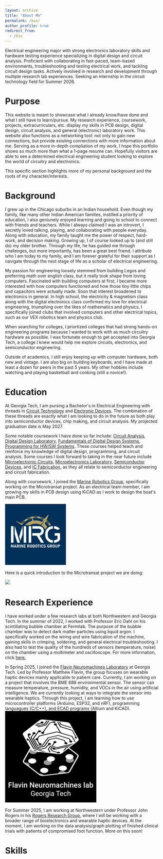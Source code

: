 ```yaml
---
layout: archive
title: "About Me"
permalink: /bio/
author_profile: true
redirect_from:
  - /bio
---
```

Electrical engineering major with strong electronics laboratory skills and hardware testing experience specializing in digital design and circuit analysis. Proficient with collaborating in fast-paced, team-based environments, troubleshooting and testing electrical work, and tackling circuit design tasks. Actively involved in research and development through multiple research lab experiences. Seeking an internship in the circuit technology field for Summer 2026.

Purpose
====
This website is meant to showcase what I already know/have done and what I still have to learn/pursue. My research experience, coursework, projects, extracurriculars, etc. display my skills in PCB design, digital design, circuit analysis, and general (electronic) laboratory work. This website also functions as a networking tool: not only to gain new connections, but provide existing connections with more information about me. Serving as a more in-depth compliation of my work, I hope this portfolio shows so much more than what a 1-page resume can. Hopefully visitors are able to see a determined electrical engineering student looking to explore the world of circuitry and electronics. 

This specific section highlights more of my personal background and the roots of my character/interests.

Background
====
I grew up in the Chicago suburbs in an Indian household. Even though my family, like many other Indian American families, instilled a priority of education, I also geniunely enjoyed learning and going to school to connect with friends and teachers. While I always claimed I was an introvert, I secretly loved talking, playing, and collaborating with people everyday. Along with education, my family taught me the power of respect, hard-work, and decision making. Growing up, I of course looked up to (and still do) my older brother. Through my life, he has guided me through challenges, but more importantly, has been a great best friend. I attribute who I am today to my family, and I am forever grateful for their support as I navigate through the next stage of life as a scholar of electrical engineering. 

My passion for engineering loosely stemmed from building Legos and preferring math over english class, but it really took shape from loving computers. Fascinated with building computers at first, I became more interested with how computers functioned and how those tiny little chips and capacitors were actually made. Soon that interest broadened to electronics in general. In high school, the electricity & magnetism class along with the digital electronics class confirmed my love for electrical engineering, triumphing over the likes of mathematics and physics. I specifically joined clubs that involved computers and other electrical topics, such as our VEX robotics team and physics club. 

When searching for colleges, I priortized colleges that had strong hands-on engineering programs because I wanted to work with as much circuitry hardware as possible. I was fortunate enough to get accepted into Georgia Tech, a college I knew would help me explore circuits, electronics, and semiconductor engineering. 

Outside of academics, I still enjoy keeping up with computer hardware, both new and vintage. I am also big on building keyboards, and I have made at least a dozen for peers in the past 5 years. My other hobbies include watching and playing basketball and cooking (still a novice!). 


Education
====
At Georgia Tech, I am pursing a Bachelor's in Electrical Engineering with threads in [Circuit Technology](https://ece.gatech.edu/circuit-technology-thread) and [Electronic Devices](https://ece.gatech.edu/electronic-optoelectronic-devices-thread). The combination of these threads are exactly what I am looking to do in the future as both play into semiconductor devices, chip making, and circuit analysis. My projected graduation date is May 2027.

Some notable coursework I have done so far include: [Circuit Analysis](https://ece.gatech.edu/courses/ece2040), [Digital Design Laboratory](https://ece.gatech.edu/courses/ece2031), [Fundamentals of Digital Design Systems](https://ece.gatech.edu/courses/ece2020), [Programming for HW/SW Systems](https://ece.gatech.edu/courses/ece2035). These courses helped teach and reinforce my knowledge of digital design, programming, and circuit analysis. Some courses I look forward to taking in the near future include [Microelectronic Circuits](https://ece.gatech.edu/courses/ece3040), [Microelectronics Laboratory](https://ece.gatech.edu/courses/ece3043), [Semiconductor Devices](https://ece.gatech.edu/courses/ece3450), and [IC Fabrication](https://ece.gatech.edu/courses/ece4452), as they all relate to semiconductor engineering and circuit fabrication.

Along with coursework, I joined the [Marine Robotics Group](https://www.gt-mrg.org/about), specifically working on the Microtransat project. As an electrical team member, I am growing my skills in PCB design using KiCAD as I work to design the boat's main PCB. 

[![mrg](/images/mrg.png)](https://github.com/gt-marine-robotics-group)

Here is a quick introduction to the Microtransat project we are doing:

[![](https://markdown-videos-api.jorgenkh.no/youtube/F39G02bMFhE?si=OtCjlG09Ebsj5nz9)](https://youtu.be/F39G02bMFhE?si=OtCjlG09Ebsj5nz9)

Research Experience
====
I have worked under a few research labs at both Northwestern and Georgia Tech. In the summer of 2022, I worked with Professor Eric Dahl on his scintillating bubble chamber at Fermilab. The purpose of the bubble chamber was to detect dark matter particles using liquid argon. I specifically worked on the wiring and wire fabrication of the machine, gaining skills in crimping, soldering, and general electrical troubleshooting. I also had to test the quality of the hundreds of sensors (temperature, noise) on the chamber using a multimeter and oscilloscope. For more information, click [here.](https://arxiv.org/abs/2207.12400)

In Spring 2025, I joined the [Flavin Neuromachines Laboratory](https://flavinlab.io/) at Georgia Tech. Led by Professor Matthew Flavin, the group focuses on wearable haptic devices mainly applicable to patient care. Currently, I am working on a project that involves the BME 688 environmental sensor. The sensor can measure temperature, pressure, humidity, and VOCs in the air using artificial intelligence. We are currently looking at ways to integrate the sensor into wearable haptics. Through this project, I am learning how to use microcontroller platforms (Arduino, ESP32, and nRF), programming languagues (C/C++), and ECAD programs (Altium and KiCAD). 
![flavin](/images/flavin.png/)

For Summer 2025, I am working at Northwestern under Professor John Rogers in his [Rogers Research Group](https://rogersgroup.northwestern.edu/), where I will be working with a broader range of bioelectronics and wearable haptic devices. At the moment, I am working on the data analysis/graph plotting of finished clinical trials with patients of compromised foot function. More on this soon!

Skills
====








